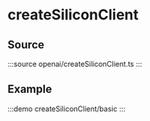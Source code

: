 # createSiliconClient

## Source

:::source
openai/createSiliconClient.ts
:::

## Example

:::demo
createSiliconClient/basic
:::
